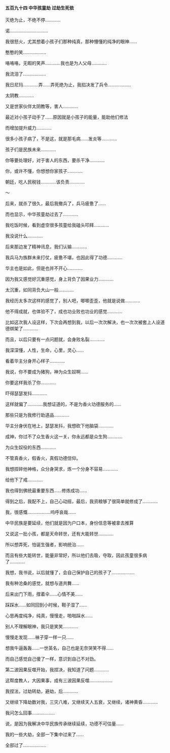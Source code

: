 #### 五百九十四 中华孩童劫 过劫生死依


灭绝为止，不绝不停…………

诺…………………………

我很怒火，尤其想着小孩子们那种纯真，那种懵懂的纯净的眼神……

憨憨的笑………………

咯咯咯，无暇的笑声…………我也是为人父母…………

我流泪了………………


我日尼玛…………弄……弄死绝为止，我掐决发了兵令………………


太阴教…………


又是世家伙伴太阴教等，害人…………

最近对小孩子动手了……原因就是小孩子的能量，能助他们修法

而增加提升威力…………

很多小孩子病了，不是这，就是那毛病……发炎等…………

孩子们是民族未来…………

你等要处理好，对于害人的东西，要杀干净…………



你，或许不懂，你想想你家孩子…………


朝廷，吃人民税钱…………该负责…………

～

后来，就杀了很久，最后我撤兵了，兵马疲惫了……

而也显示，中华孩童劫过去了…………

我吃饭时候，看到虚空很多孩童给我磕头叩拜…………

我没说什么…………

后来那边发了精神讯息，我们认输…………

我兵马为族群未来打仗，疲惫不堪，也因此得了功德…………

华主也是如此，但是也并不开心…………

因为我又感觉好沉重感觉，身上背负了因果业力…………

太沉重，如同背负大山一般…………

我经历太多次这样的感觉了，别人吧，唧唧歪歪，他就是说做…………

他不得成就，也体验不了，成也功业败也功业的感觉…………


比如这次我人设这样，下次会再想到我，以后一次次解决，也一次次被套上人设道德绑架了…………

而且，以后只要有一点问题就，会身败名裂…………

我深深懂，人性，生命，心里，灵心……

看着华主分身开心样子…………

我说，你不要成为猪狗，神为众生奴啊……

你要这样我杀了你…………

吓得瑟瑟发抖…………


这样就偏了…………我想证道的，不是为香火功德服务的……

那些只是为我修行助道品…………

华主分身伏在地上，瑟瑟发抖，我想砍下他脑袋…………


成神，你过不了众生香火这一关，你永远都是众生狗…………

为众生奴役的东西…………

不管真香火，假香火，真假功德信仰。

我想捏碎他神格，众分身哭求，炼一个分身不容易…………

给他下了戒…………

我也得到佛统最重要东西……修炼成功……

得到之后，我配不上，自己心动摇，最后，我资粮够了很简单就修成了…………


我，很感慨………………呜呼哀哉……

中华民族是要延续，他们就是因为户口本，身份信息等被拿去推算

又说这一批小孩，都是天命转世，还有大能转世…………

所以想弄死，怕诞生强者，影响统治……

而且有些大能转世，能量非常好，所以他们去吸，夺取，因此孩童很多病了…………

我想，我书说，以后就懂了，会自己保护自己的孩子了………………

我有种沧桑的感觉，就想与道共舞……


后来出门下雨，撑着伞……心情不美……


踩踩水……如同回到小时候，鞋子湿了……

心思再度纯净，纯真，慢慢走，啪啪踩水……

别人不理解眼神，我只是笑笑…………

慢慢走发现……袜子穿一样一只……

想我牛逼轰轰……一世英名，自己也是无奈哭笑不得……

而自己感觉自己傻了一样，意识到自己不对劲。

第二波因果反噬开始，我捏决，我知道了问题…………

这帮度教人，大因果事，成有三波因果反噬………………

我捏法，过劫转劫，避劫，后…………

又继续下降劫数对我，三灾八难，又继续天人五衰，又继续，诸神黄昏…………

我问怎么回事………………

说，是因为我解决中华民族传承继续延续，功德不可估量……

我的一些大劫，全部一下集中过来了……

全部过了………………